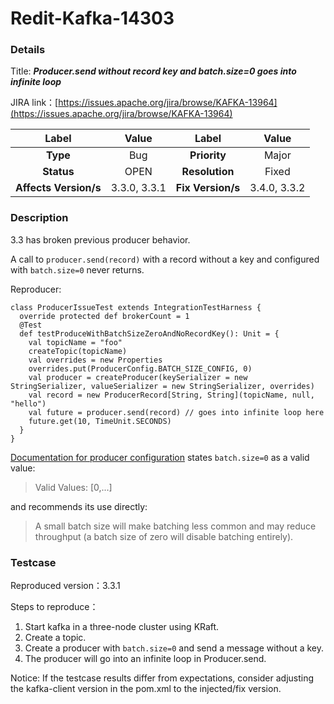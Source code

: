 # Redit-Kafka-14303

### Details

Title: ***Producer.send without record key and batch.size=0 goes into infinite loop***

JIRA link：[https://issues.apache.org/jira/browse/KAFKA-13964](https://issues.apache.org/jira/browse/KAFKA-13964)

|         Label         |    Value     |       Label       |    Value     |
|:---------------------:|:------------:|:-----------------:|:------------:|
|       **Type**        |     Bug      |   **Priority**    |    Major     |
|      **Status**       |     OPEN     |  **Resolution**   |    Fixed     |
| **Affects Version/s** | 3.3.0, 3.3.1 | **Fix Version/s** | 3.4.0, 3.3.2 |

### Description

3.3 has broken previous producer behavior.

A call to `producer.send(record)` with a record without a key and configured with `batch.size=0` never returns.

Reproducer:

```
class ProducerIssueTest extends IntegrationTestHarness {
  override protected def brokerCount = 1
  @Test
  def testProduceWithBatchSizeZeroAndNoRecordKey(): Unit = {
    val topicName = "foo"
    createTopic(topicName)
    val overrides = new Properties
    overrides.put(ProducerConfig.BATCH_SIZE_CONFIG, 0)
    val producer = createProducer(keySerializer = new StringSerializer, valueSerializer = new StringSerializer, overrides)
    val record = new ProducerRecord[String, String](topicName, null, "hello")
    val future = producer.send(record) // goes into infinite loop here
    future.get(10, TimeUnit.SECONDS)
  }
} 
```

 

[Documentation for producer configuration](https://kafka.apache.org/documentation/#producerconfigs_batch.size) states `batch.size=0` as a valid value:

> Valid Values: [0,...]

and recommends its use directly:

> A small batch size will make batching less common and may reduce throughput (a batch size of zero will disable batching entirely).

### Testcase

Reproduced version：3.3.1

Steps to reproduce：

1. Start kafka in a three-node cluster using KRaft.
2. Create a topic.
3. Create a producer with `batch.size=0` and send a message without a key.
4. The producer will go into an infinite loop in Producer.send.

Notice: If the testcase results differ from expectations, consider adjusting the kafka-client version in the pom.xml to the injected/fix version.